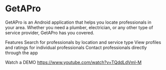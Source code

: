 # GetAPro
GetAPro is an Android application that helps you locate professionals in your area. Whether you need a plumber, electrician, or any other type of service provider, GetAPro has you covered.

Features
  Search for professionals by location and service type
  View profiles and ratings for individual professionals
  Contact professionals directly through the app


Watch a DEMO
https://www.youtube.com/watch?v=TQddLdVml-M
